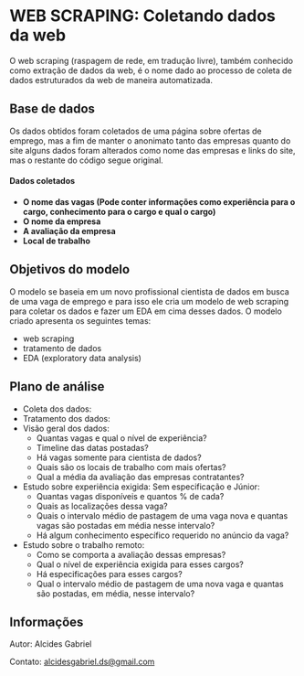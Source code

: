<h1> WEB SCRAPING: Coletando dados da web</h1>

O web scraping (raspagem de rede, em tradução livre), também conhecido como extração de dados da web, é o nome dado ao processo de coleta de dados estruturados 
da web de maneira automatizada.

<h2>Base de dados</h2>

Os dados obtidos foram coletados de uma página sobre ofertas de emprego, mas a fim de manter o anonimato tanto das empresas quanto do site alguns dados foram
alterados como nome das empresas e links do site, mas o restante do código segue original.

<h4>Dados coletados<h4>
  
- O nome das vagas (Pode conter informações como experiência para o cargo, conhecimento para o cargo e qual o cargo)
- O nome da empresa
- A avaliação da empresa
- Local de trabalho 

<h2>Objetivos do modelo</h2> 
  
 O modelo se baseia em um novo profissional cientista de dados em busca de uma vaga de emprego e para isso ele cria um modelo de web scraping 
  para coletar os dados e fazer um EDA em cima desses dados.
  O modelo criado apresenta os seguintes temas:
  
  - web scraping
  - tratamento de dados
  - EDA (exploratory data analysis)

<h2>Plano de análise</h2>


- Coleta dos dados:
- Tratamento dos dados:
- Visão geral dos dados:
  - Quantas vagas e qual o nível de experiência?
  - Timeline das datas postadas?
  - Há vagas somente para cientista de dados?
  - Quais são os locais de trabalho com mais ofertas?
  - Qual a média da avaliação das empresas contratantes?
- Estudo sobre experiência exigida: Sem especificação e Júnior:
  - Quantas vagas disponíveis e quantos % de cada?
  - Quais as localizações dessa vaga?
  - Quais o intervalo médio de pastagem de uma vaga nova e quantas vagas são postadas em média nesse intervalo?
  - Há algum conhecimento específico requerido no anúncio da vaga?
- Estudo sobre o trabalho remoto:
  - Como se comporta a avaliação dessas empresas?
  - Qual o nível de experiência exigida para esses cargos?
  - Há especificações para esses cargos?
  - Qual o intervalo médio de pastagem de uma nova vaga e quantas são postadas, em média, nesse intervalo?


<h2>Informações</h2>

Autor: Alcides Gabriel

Contato: alcidesgabriel.ds@gmail.com


